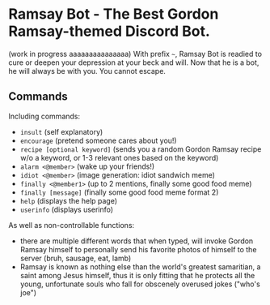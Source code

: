 # Ramsay Bot - The Best Gordon Ramsay-themed Discord Bot.
(work in progress aaaaaaaaaaaaaaa)
With prefix `~`, Ramsay Bot is readied to cure or deepen your depression at your beck and will. Now that he is a bot, he will always be with you. You cannot escape. 

## Commands
Including commands:
- `insult` (self explanatory)
- `encourage` (pretend someone cares about you!)
- `recipe [optional keyword]` (sends you a random Gordon Ramsay recipe w/o a keyword, or 1-3 relevant ones based on the keyword)
- `alarm <@member>` (wake up your friends!)
- `idiot <@member>` (image generation: idiot sandwich meme)
- `finally <@member1>` (up to 2 mentions, finally some good food meme)
- `finally [message]` (finally some good food meme format 2)
- `help` (displays the help page)
- `userinfo` (displays userinfo)
  
As well as non-controllable functions:
  - there are multiple different words that when typed, will invoke Gordon Ramsay himself to personally send his favorite photos of himself to the server (bruh, sausage, eat, lamb)
  - Ramsay is known as nothing else than the world's greatest samaritian, a saint among Jesus himself, thus it is only fitting that he protects all the young, unfortunate souls who fall for obscenely overused jokes ("who's joe")
